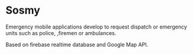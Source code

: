 # Sosmy
Emergency mobile applications develop to request dispatch or emergency units such as police, ,firemen or ambulances.

Based on firebase realtime database and Google Map API.
